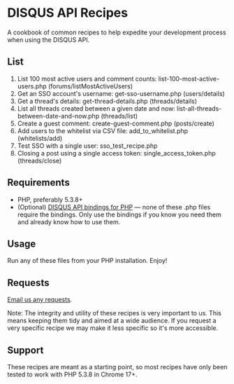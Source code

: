 # DISQUS API Recipes

A cookbook of common recipes to help expedite your development process when using the DISQUS API.

## List

1. List 100 most active users and comment counts: list-100-most-active-users.php (forums/listMostActiveUsers)
2. Get an SSO account's username: get-sso-username.php (users/details)
3. Get a thread's details: get-thread-details.php (threads/details)
4. List all threads created between a given date and now: list-all-threads-between-date-and-now.php (threads/list)
5. Create a guest comment: create-guest-comment.php (posts/create)
6. Add users to the whitelist via CSV file: add_to_whitelist.php (whitelists/add)
7. Test SSO with a single user: sso_test_recipe.php
8. Closing a post using a single access token: single_access_token.php (threads/close)

## Requirements

* PHP, preferably 5.3.8+
* (Optional) [DISQUS API bindings for PHP](https://github.com/disqus/disqus-php) — none of these .php files require the bindings. Only use the bindings if you know you need them and already know how to use them.

## Usage

Run any of these files from your PHP installation. Enjoy!

## Requests

[Email us any requests](http://disqus.com/support).

Note: The integrity and utility of these recipes is very important to us. This means keeping them tidy and aimed at a wide audience. If you request a very specific recipe we may make it less specific so it's more accessible.

## Support

These recipes are meant as a starting point, so most recipes have only been tested to work with PHP 5.3.8 in Chrome 17+.